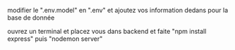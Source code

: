modifier le ".env.model" en ".env" et ajoutez vos information dedans pour la base de donnée

ouvrez un terminal et placez vous dans backend et faite "npm install express" puis "nodemon server"
